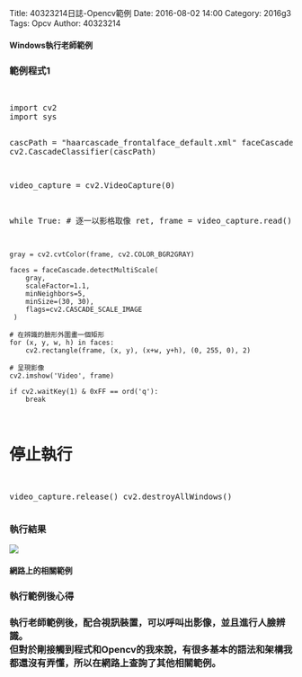 Title: 40323214日誌-Opencv範例
Date: 2016-08-02 14:00
Category: 2016g3
Tags: Opcv
Author: 40323214



<!-- PELICAN_END_SUMMARY -->

<h4>Windows執行老師範例</h4>
<h3>範例程式1</h3>
</br>
<pre class="brush: bash">
import cv2
import sys
 
cascPath = "haarcascade_frontalface_default.xml"
faceCascade = cv2.CascadeClassifier(cascPath)
 
video_capture = cv2.VideoCapture(0)
 
while True:
    # 逐一以影格取像
    ret, frame = video_capture.read()
 
    gray = cv2.cvtColor(frame, cv2.COLOR_BGR2GRAY)
 
    faces = faceCascade.detectMultiScale(
        gray,
        scaleFactor=1.1,
        minNeighbors=5,
        minSize=(30, 30),
        flags=cv2.CASCADE_SCALE_IMAGE
     )
 
    # 在辨識的臉形外圍畫一個矩形
    for (x, y, w, h) in faces:
        cv2.rectangle(frame, (x, y), (x+w, y+h), (0, 255, 0), 2)
 
    # 呈現影像
    cv2.imshow('Video', frame)
 
    if cv2.waitKey(1) & 0xFF == ord('q'):
        break
 
# 停止執行
video_capture.release()
cv2.destroyAllWindows()
</pre>
<h3>執行結果</h3>
<img src="http://i.imgur.com/H6NpM2F.png">
</br>
<h4>網路上的相關範例</h4>
<h3></h3>

<h3>執行範例後心得</h3>
<h3>執行老師範例後，配合視訊裝置，可以呼叫出影像，並且進行人臉辨識。
</br>
但對於剛接觸到程式和Opencv的我來說，有很多基本的語法和架構我都還沒有弄懂，所以在網路上查詢了其他相關範例。
</h3>


